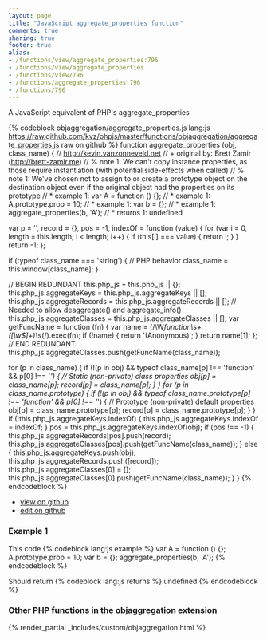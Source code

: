 ```yaml
---
layout: page
title: "JavaScript aggregate_properties function"
comments: true
sharing: true
footer: true
alias:
- /functions/view/aggregate_properties:796
- /functions/view/aggregate_properties
- /functions/view/796
- /functions/aggregate_properties:796
- /functions/796
---
```

<!-- Generated by Rakefile:build -->
A JavaScript equivalent of PHP's aggregate_properties

{% codeblock objaggregation/aggregate_properties.js lang:js https://raw.github.com/kvz/phpjs/master/functions/objaggregation/aggregate_properties.js raw on github %}
function aggregate_properties (obj, class_name) {
  // http://kevin.vanzonneveld.net
  // +   original by: Brett Zamir (http://brett-zamir.me)
  // %          note 1: We can't copy instance properties, as those require instantiation (with potential side-effects when called)
  // %          note 1: We've chosen not to assign to or create a prototype object on the destination object even if the original object had the properties on its prototype
  // *     example 1: var A = function () {};
  // *     example 1: A.prototype.prop = 10;
  // *     example 1: var b = {};
  // *     example 1: aggregate_properties(b, 'A');
  // *     returns 1: undefined

  var p = '',
    record = {},
    pos = -1,
    indexOf = function (value) {
      for (var i = 0, length = this.length; i < length; i++) {
        if (this[i] === value) {
          return i;
        }
      }
      return -1;
    };

  if (typeof class_name === 'string') { // PHP behavior
    class_name = this.window[class_name];
  }

  // BEGIN REDUNDANT
  this.php_js = this.php_js || {};
  this.php_js.aggregateKeys = this.php_js.aggregateKeys || [];
  this.php_js.aggregateRecords = this.php_js.aggregateRecords || []; // Needed to allow deaggregate() and aggregate_info()
  this.php_js.aggregateClasses = this.php_js.aggregateClasses || [];
  var getFuncName = function (fn) {
    var name = (/\W*function\s+([\w\$]+)\s*\(/).exec(fn);
    if (!name) {
      return '(Anonymous)';
    }
    return name[1];
  };
  // END REDUNDANT
  this.php_js.aggregateClasses.push(getFuncName(class_name));

  for (p in class_name) {
    if (!(p in obj) && typeof class_name[p] !== 'function' && p[0] !== '_') { // Static (non-private) class properties
      obj[p] = class_name[p];
      record[p] = class_name[p];
    }
  }
  for (p in class_name.prototype) {
    if (!(p in obj) && typeof class_name.prototype[p] !== 'function' && p[0] !== '_') { // Prototype (non-private) default properties
      obj[p] = class_name.prototype[p];
      record[p] = class_name.prototype[p];
    }
  }
  if (!this.php_js.aggregateKeys.indexOf) {
    this.php_js.aggregateKeys.indexOf = indexOf;
  }
  pos = this.php_js.aggregateKeys.indexOf(obj);
  if (pos !== -1) {
    this.php_js.aggregateRecords[pos].push(record);
    this.php_js.aggregateClasses[pos].push(getFuncName(class_name));
  } else {
    this.php_js.aggregateKeys.push(obj);
    this.php_js.aggregateRecords.push([record]);
    this.php_js.aggregateClasses[0] = [];
    this.php_js.aggregateClasses[0].push(getFuncName(class_name));
  }
}
{% endcodeblock %}

 - [view on github](https://github.com/kvz/phpjs/blob/master/functions/objaggregation/aggregate_properties.js)
 - [edit on github](https://github.com/kvz/phpjs/edit/master/functions/objaggregation/aggregate_properties.js)

### Example 1
This code
{% codeblock lang:js example %}
var A = function () {};
A.prototype.prop = 10;
var b = {};
aggregate_properties(b, 'A');
{% endcodeblock %}

Should return
{% codeblock lang:js returns %}
undefined
{% endcodeblock %}


### Other PHP functions in the objaggregation extension
{% render_partial _includes/custom/objaggregation.html %}
